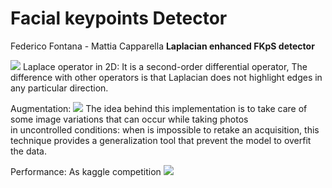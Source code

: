 # Facial keypoints Detector
Federico Fontana - Mattia Capparella
**Laplacian  enhanced  FKpS detector**


![](images/lapl.png)
Laplace operator in 2D:
It  is a second-order  differential operator,
The difference with other operators is  that  Laplacian  does not highlight edges in any  particular  direction.

Augmentation:
![](images/aug.png)
The idea behind this implementation is to take care of some image variations that can occur while taking photos  
in uncontrolled conditions: when is impossible to retake an acquisition, this technique provides a generalization tool that prevent the model to overfit the data.

Performance:
As kaggle competition
![](images/perf.png)
